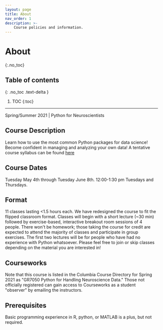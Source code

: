 ```yaml
---
layout: page
title: About
nav_order: 1
description: >-
    Course policies and information.
---
```


# About
{:.no_toc}

## Table of contents
{: .no_toc .text-delta }

1. TOC
{:toc}

---


Spring/Summer 2021 | Python for Neuroscientists

## Course Description

Learn  how  to  use  the  most  common  Python  packages  for  data  science!   Become confident in managing and analyzing your own data! A tentative course syllabus can be found [here](assets/PythonCourseSyllabus.pdf)

## Course Dates
Tuesday May 4th through Tuesday June 8th. 12:00-1:30 pm Tuesdays and Thursdays.

## Format
11 classes lasting <1.5 hours each. We have redesigned the course to fit the flipped classroom format. Classes will begin with a short lecture (~30 min) followed by exercise-based, interactive breakout room sessions of 4 people. There won't be homework; those taking the course for credit are expected to attend the majority of classes and participate in group exercises. The first two lectures will be for people who have had no experience with Python whatsoever. Please feel free to join or skip classes depending on the material you are interested in!

## Courseworks
Note that this course is listed in the Columbia Course Directory for Spring 2021 as "GR7050 Python for Handling Neuroscience Data." Those not officially registered can gain access to Courseworks as a student "observer" by emailing the instructors.

## Prerequisites
Basic programming experience in R, python, or MATLAB is a plus, but not required.
